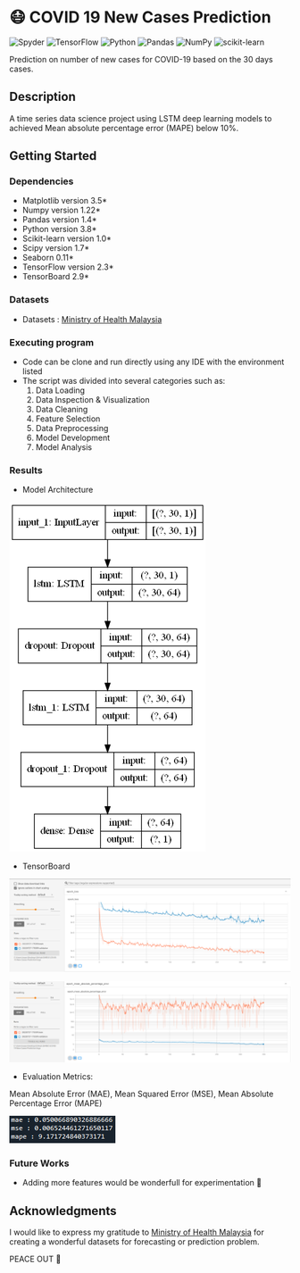 # :mask: COVID 19 New Cases Prediction

![Spyder](https://img.shields.io/badge/Spyder-838485?style=for-the-badge&logo=spyder%20ide&logoColor=maroon)
![TensorFlow](https://img.shields.io/badge/TensorFlow-%23FF6F00.svg?style=for-the-badge&logo=TensorFlow&logoColor=white)
![Python](https://img.shields.io/badge/python-3670A0?style=for-the-badge&logo=python&logoColor=ffdd54)
![Pandas](https://img.shields.io/badge/pandas-%23150458.svg?style=for-the-badge&logo=pandas&logoColor=white)
![NumPy](https://img.shields.io/badge/numpy-%23013243.svg?style=for-the-badge&logo=numpy&logoColor=white)
![scikit-learn](https://img.shields.io/badge/scikit--learn-%23F7931E.svg?style=for-the-badge&logo=scikit-learn&logoColor=white)

Prediction on number of new cases for COVID-19 based on the 30 days cases.

## Description

A time series data science project using LSTM deep learning models to achieved Mean absolute percentage error (MAPE) below 10%.

## Getting Started

### Dependencies

* Matplotlib version 3.5*
* Numpy version 1.22*
* Pandas version 1.4*
* Python version 3.8*
* Scikit-learn version 1.0*
* Scipy version 1.7*
* Seaborn 0.11*
* TensorFlow version 2.3*
* TensorBoard 2.9*

### Datasets

* Datasets : [Ministry of Health Malaysia](https://github.com/MoH-Malaysia/covid19-public)

### Executing program

* Code can be clone and run directly using any IDE with the environment listed
* The script was divided into several categories such as:
  1. Data Loading
  2. Data Inspection & Visualization
  3. Data Cleaning
  4. Feature Selection
  5. Data Preprocessing
  6. Model Development
  7. Model Analysis


### Results

* Model Architecture 

![alt text](model.png)

* TensorBoard

![alt text](static/tensorboard/loss.png)

![alt text](static/tensorboard/mape.png)


* Evaluation Metrics:

Mean Absolute Error (MAE), Mean Squared Error (MSE), Mean Absolute Percentage Error (MAPE)

![alt text](static/results/metrics_score.png)

### Future Works

* Adding more features would be wonderfull for experimentation :thinking:

## Acknowledgments

I would like to express my gratitude to [Ministry of Health Malaysia](https://github.com/MoH-Malaysia) for creating a wonderful datasets for forecasting or prediction problem.

PEACE OUT :love_you_gesture:

